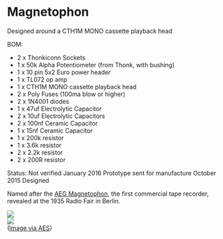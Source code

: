 # Magnetophon  

Designed around a CTH1M MONO cassette playback head  

BOM: 

- 2 x Thonkiconn Sockets 
- 1 x 50k Alpha Potentiometer (from Thonk, with bushing)  
- 1 x 10 pin 5x2 Euro power header 
- 1 x TL072 op amp 
- 1 x CTH1M MONO cassette playback head
- 2 x Poly Fuses (100ma blow or higher) 
- 2 x 1N4001 diodes 
- 1 x 47uf Electrolytic Capacitor 
- 2 x 10uf Electrolytic Capacitors 
- 2 x 100nf Ceramic Capacitor 
- 1 x 15nf Ceramic Capacitor 
- 1 x 200k resistor 
- 1 x 3.6k resistor 
- 2 x 2.2k resistor 
- 2 x 200R resistor 

Status: 
Not verified 
January 2016 Prototype sent for manufacture 
October 2015 Designed 



Named after the [AEG Magnetophon](http://www.aes.org/aeshc/docs/recording.technology.history/tape.html), the first commercial tape recorder, revealed at the 1935 Radio Fair in Berlin. 

![](https://raw.githubusercontent.com/TomWhitwell/Magnetophone/master/Collateral/tapehead-panel.jpg)  
![](https://raw.githubusercontent.com/TomWhitwell/Magnetophon/master/Collateral/MAGNET.JPG)  
([Image via AES](http://www.aes.org/aeshc/docs/recording.technology.history/tape.html)) 
